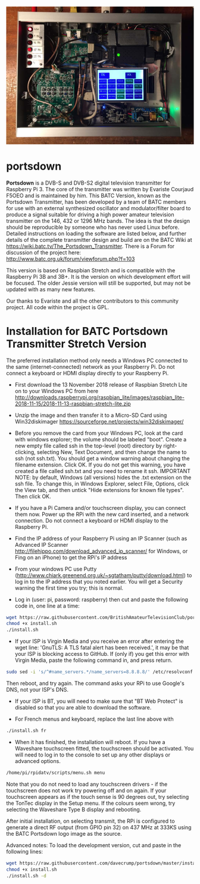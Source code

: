 ![portsdown banner](/doc/img/Portsdown3.jpg)
# portsdown

**Portsdown** is a DVB-S and DVB-S2 digital television transmitter for Raspberry Pi 3.  The core of the transmitter was written by Evariste Courjaud F5OEO and is maintained by him.  This BATC Version, known as the Portsdown Transmitter, has been developed by a team of BATC members for use with an external synthesized oscillator and modulator/filter board to produce a signal suitable for driving a high power amateur television transmitter on the 146, 432 or 1296 MHz bands.  The idea is that the design should be reproducible by someone who has never used Linux before.  Detailed instructions on loading the software are listed below, and further details of the complete transmitter design and build are on the BATC Wiki at https://wiki.batc.tv/The_Portsdown_Transmitter.  There is a Forum for discussion of the project here: http://www.batc.org.uk/forum/viewforum.php?f=103

This version is based on Raspbian Stretch and is compatible with the Raspberry Pi 3B and 3B+.  It is the version on which development effort will be focused.  The older Jessie version will still be supported, but may not be updated with as many new features.

Our thanks to Evariste and all the other contributors to this community project.  All code within the project is GPL.

# Installation for BATC Portsdown Transmitter Stretch Version

The preferred installation method only needs a Windows PC connected to the same (internet-connected) network as your Raspberry Pi.  Do not connect a keyboard or HDMI display directly to your Raspberry Pi.

- First download the 13 November 2018 release of Raspbian Stretch Lite on to your Windows PC from here http://downloads.raspberrypi.org/raspbian_lite/images/raspbian_lite-2018-11-15/2018-11-13-raspbian-stretch-lite.zip

- Unzip the image and then transfer it to a Micro-SD Card using Win32diskimager https://sourceforge.net/projects/win32diskimager/

- Before you remove the card from your Windows PC, look at the card with windows explorer; the volume should be labeled "boot".  Create a new empty file called ssh in the top-level (root) directory by right-clicking, selecting New, Text Document, and then change the name to ssh (not ssh.txt).  You should get a window warning about changing the filename extension.  Click OK.  If you do not get this warning, you have created a file called ssh.txt and you need to rename it ssh.  IMPORTANT NOTE: by default, Windows (all versions) hides the .txt extension on the ssh file.  To change this, in Windows Explorer, select File, Options, click the View tab, and then untick "Hide extensions for known file types". Then click OK.

- If you have a Pi Camera and/or touchscreen display, you can connect them now.  Power up the RPi with the new card inserted, and a network connection.  Do not connect a keyboard or HDMI display to the Raspberry Pi. 

- Find the IP address of your Raspberry Pi using an IP Scanner (such as Advanced IP Scanner http://filehippo.com/download_advanced_ip_scanner/ for Windows, or Fing on an iPhone) to get the RPi's IP address 

- From your windows PC use Putty (http://www.chiark.greenend.org.uk/~sgtatham/putty/download.html) to log in to the IP address that you noted earlier.  You will get a Security warning the first time you try; this is normal.

- Log in (user: pi, password: raspberry) then cut and paste the following code in, one line at a time:

```sh
wget https://raw.githubusercontent.com/BritishAmateurTelevisionClub/portsdown/master/install.sh
chmod +x install.sh
./install.sh
```

- If your ISP is Virgin Media and you receive an error after entering the wget line: 'GnuTLS: A TLS fatal alert has been received.', it may be that your ISP is blocking access to GitHub.  If (only if) you get this error with Virgin Media, paste the following command in, and press return.
```sh
sudo sed -i 's/^#name_servers.*/name_servers=8.8.8.8/' /etc/resolvconf.conf
```
Then reboot, and try again.  The command asks your RPi to use Google's DNS, not your ISP's DNS.

- If your ISP is BT, you will need to make sure that "BT Web Protect" is disabled so that you are able to download the software.

- For French menus and keyboard, replace the last line above with 
```sh
./install.sh fr
```

- When it has finished, the installation will reboot.  If you have a Waveshare touchscreen fitted, the touchscreen should be activated.  You will need to log in to the console to set up any other displays or advanced options.

```sh
/home/pi/rpidatv/scripts/menu.sh menu
```

Note that you do not need to load any touchscreen drivers - if the touchscreen does not work try powering off and on again.  If your touchscreen appears as if the touch sense is 90 degrees out, try selecting the TonTec display in the Setup menu.  If the colours seem wrong, try selecting the Waveshare Type B display and rebooting.

After initial installation, on selecting transmit, the RPi is configured to generate a direct RF output (from GPIO pin 32) on 437 MHz at 333KS using the BATC Portsdown logo image as the source.  

Advanced notes:  To load the development version, cut and paste in the following lines:

```sh
wget https://raw.githubusercontent.com/davecrump/portsdown/master/install.sh
chmod +x install.sh
./install.sh -d
```
